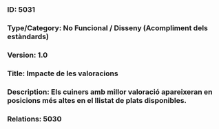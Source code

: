 ### ID: 5031
### Type/Category: No Funcional / Disseny (Acompliment dels estàndards)
### Version: 1.0
### Title: Impacte de les valoracions
### Description: Els cuiners amb millor valoració apareixeran en posicions més altes en el llistat de plats disponibles.
### Relations: 5030

